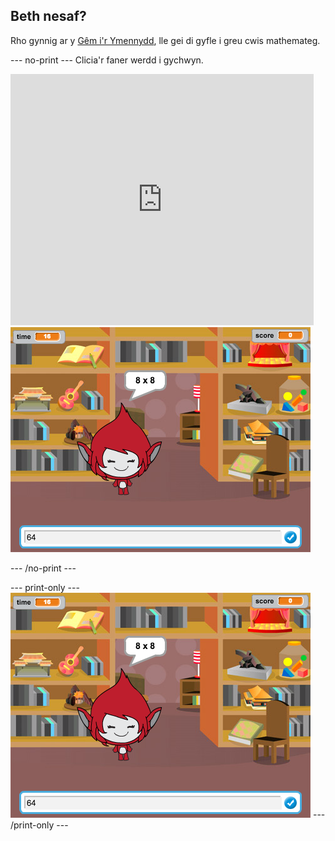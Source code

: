 ## Beth nesaf?

Rho gynnig ar y [Gêm i'r Ymennydd](https://projects.raspberrypi.org/cy-GB/projects/brain-game?utm_source=pathway&utm_medium=whatnext&utm_campaign=projects), lle gei di gyfle i greu cwis mathemateg.

--- no-print --- Clicia'r faner werdd i gychwyn.

<div class="scratch-preview">
  <iframe allowtransparency="true" width="485" height="402" src="https://scratch.mit.edu/projects/embed/334754480/?autostart=false" frameborder="0" scrolling="no"></iframe>
  <img src="images/brain-final.png">
</div>

--- /no-print ---

--- print-only --- 
![Brain Game](images/brain-final.png) 
--- /print-only ---
